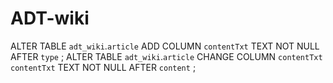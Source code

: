 ADT-wiki
========
ALTER TABLE `adt_wiki`.`article` ADD COLUMN `contentTxt` TEXT NOT NULL  AFTER `type` ;
ALTER TABLE `adt_wiki`.`article` CHANGE COLUMN `contentTxt` `contentTxt` TEXT NOT NULL  AFTER `content` ;
